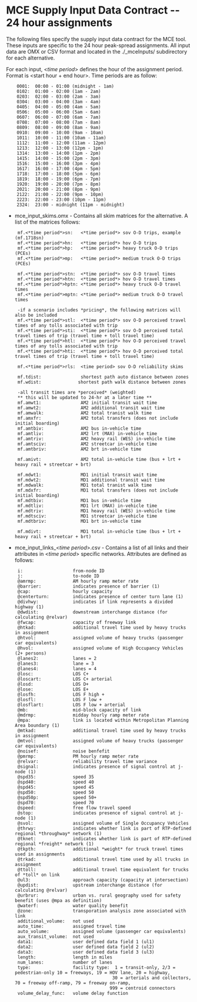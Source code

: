 # MCE Supply Input Data Contract -- 24 hour assignments

The following files specify the supply input data contract for the MCE tool. These inputs are specific to the 24 hour peak-spread assignments. All input data are OMX or CSV format and located in the ./\_mceInputs/ subdirectory for each alternative.
 
 For each input, <*time period*> defines the hour of the assignment period. Format is <start hour + end hour>. Time periods are as follow:
   
        0001:  00:00 - 01:00 (midnight - 1am)
        0102:  01:00 - 02:00 (1am - 2am)
        0203:  02:00 - 03:00 (2am - 3am)
        0304:  03:00 - 04:00 (3am - 4am)
        0405:  04:00 - 05:00 (4am - 5am)
        0506:  05:00 - 06:00 (5am - 6am)
        0607:  06:00 - 07:00 (6am - 7am)
        0708:  07:00 - 08:00 (7am - 8am)
        0809:  08:00 - 09:00 (8am - 9am)
        0910:  09:00 - 10:00 (9am - 10am)
        1011:  10:00 - 11:00 (10am - 11am)
        1112:  11:00 - 12:00 (11am - 12pm)
        1213:  12:00 - 13:00 (12pm - 1pm)
        1314:  13:00 - 14:00 (1pm - 2pm)
        1415:  14:00 - 15:00 (2pm - 3pm)
        1516:  15:00 - 16:00 (3pm - 4pm)
        1617:  16:00 - 17:00 (4pm - 5pm)
        1718:  17:00 - 18:00 (5pm - 6pm)
        1819:  18:00 - 19:00 (6pm - 7pm)
        1920:  19:00 - 20:00 (7pm - 8pm)
        2021:  20:00 - 21:00 (8pm - 9pm)
        2122:  21:00 - 22:00 (9pm - 10pm)
        2223:  22:00 - 23:00 (10pm - 11pm)
        2324:  23:00 - midnight (11pm - midnight)
 
 
 - mce_input_skims.omx - Contains all skim matrices for the alternative. A list of the matrices follows:

        mf.<*time period*>sn:   <*time period*> sov O-D trips, example (mf.1718sn)
        mf.<*time period*>hn:   <*time period*> hov O-D trips
        mf.<*time period*>hp:   <*time period*> heavy truck O-D trips (PCEs)
        mf.<*time period*>mp:   <*time period*> medium truck O-D trips (PCEs)
        
        mf.<*time period*>stn:  <*time period*> sov O-D travel times
        mf.<*time period*>htn:  <*time period*> hov O-D travel times
        mf.<*time period*>hptn: <*time period*> heavy truck O-D travel times
        mf.<*time period*>mptn: <*time period*> medium truck O-D travel times

        -if a scenario includes *pricing*, the following matrices will also be included
        mf.<*time period*>stl:  <*time period*> sov O-D perceived travel times of any tolls associated with trip
        mf.<*time period*>sti:  <*time period*> sov O-D perceived total travel times of trip (travel time + toll travel time)
        mf.<*time period*>htl:  <*time period*> hov O-D perceived travel times of any tolls associated with trip
        mf.<*time period*>hti:  <*time period*> hov O-D perceived total travel times of trip (travel time + toll travel time)  
    
        mf.<*time period*>rls:  <time period> sov O-D reliability skims
   
        mf.tdist:               shortest path auto distance between zones
        mf.wdist:              shortest path walk distance between zones

        -all transit times are *perceived* (weighted)
        ** this will be updated to 24-hr at a later time **
        mf.amwt1:               AM2 initial transit wait time
        mf.amwt2:               AM2 additional transit wait time
        mf.amwalk:              AM2 total tranist walk time
        mf.amxfr:               AM2 total transfers (does not include initial boarding)
        mf.amtbiv:              AM2 bus in-vehicle time
        mf.amtliv:              AM2 lrt (MAX) in-vehicle time
        mf.amtriv:              AM2 heavy rail (WES) in-vehicle time
        mf.amtsciv:             AM2 streetcar in-vehicle time 
        mf.amtbriv:             AM2 brt in-vehicle time
        
        mf.amivt:               AM2 total in-vehicle time (bus + lrt + heavy rail + streetcar + brt)
        
        mf.mdwt1:               MD1 initial transit wait time
        mf.mdwt2:               MD1 additional transit wait time
        mf.mdwalk:              MD1 total tranist walk time
        mf.mdxfr:               MD1 total transfers (does not include initial boarding)
        mf.mdtbiv:              MD1 bus in-vehicle time
        mf.mdtliv:              MD1 lrt (MAX) in-vehicle time
        mf.mdtriv:              MD1 heavy rail (WES) in-vehicle time
        mf.mdtsciv:             MD1 streetcar in-vehicle time
        mf.mdtbriv:             MD1 brt in-vehicle time
        
        mf.mdivt:               MD1 total in-vehicle time (bus + lrt + heavy rail + streetcar + brt)

        
 - mce_input_links_<*time period*>.csv - Contains a list of all links and their attributes in <*time period*> specific networks. Attributes are defined as follows:

        i:                   from-node ID
        j:                   to-node ID
        @amrmp:              AM hourly ramp meter rate
        @barrier:            indicates presence of barrier (1)
        @cap:                hourly capacity
        @centerturn:         indicates presence of center turn lane (1)
        @divhwy:             indicates if link represents a divided highway (1)
        @dwdist:             downstream interchange distance (for calculating @relvar)
        @fwcap:              capacity of freeway link
        @htkad:              additional travel time used by heavy trucks in assignment
        @htvol:              assigned volume of heavy trucks (passenger car equivalents)
        @hvol:               assigned volume of High Occupancy Vehicles (2+ persons)
        @lanes2:             lanes = 2
        @lanes3:             lane = 3
        @lanes4:             lanes = 4
        @losc:               LOS C+
        @loscart:            LOS C+ arterial
        @losd:               LOS D+
        @lose:               LOS E+
        @losfh:              LOS F high +
        @losfl:              LOS F low +
        @losflart:           LOS F low + arterial
        @mb:                 mid-block capacity of link
        @mdrmp:              midday hourly ramp meter rate
        @mpa:                link is located within Metropolitan Planning Area boundary (1)
        @mtkad:              additional travel time used by heavy trucks in assignment
        @mtvol:              assigned volume of heavy trucks (passenger car equivalents)
        @noisef:             noise benfefit
        @pmrmp:              PM hourly ramp meter rate
        @relvar:             reliability travel time variance
        @signal:             indicates presence of signal control at j-node (1)
        @spd35:              speed 35
        @spd40:              speed 40
        @spd45:              speed 45
        @spd50:              speed 50
        @spd50p:             speed 50+
        @spd70:              speed 70
        @speed:              free flow travel speed 
        @stop:               indicates presence of signal control at j-node (1)
        @svol:               assigned volume of Single Occupancy Vehicles 
        @thrwy:              indicates whether link is part of RTP-defined regional *throughway* network (1)
        @tknet:              indicates whether link is part of RTP-defined regional *freight* network (1) 
        @tkpth:              additional *weight* for truck travel times used in assignments 
        @trkad:              additional travel time used by all trucks in assignment 
        @ttoll:              additional travel time equivalent for trucks of *toll* on link  
        @ul3:                approach capacity (capacity at intersection)
        @updist:             upstream interchange distance (for calculating @relvar)
        @urbrur:             urban vs. rural geography used for safety benefit (uses @mpa as definition)
        @waterf:             water quality benefit
        @zone:               transporation analysis zone associated with link
        additional_volume:   not used
        auto_time:           assigned travel time
        auto_volume:         assigned volume (passenger car equivalents)
        aux_transit_volume:  not used
        data1:               user defined data field 1 (ul1)
        data2:               user defined data field 2 (ul2)
        data3:               user defined data field 3 (ul3)
        length:              length in miles
        num_lanes:           number of lanes
        type:                facility type:  1 = transit-only, 2/3 = pedestrian-only 10 = freeways, 19 = HOV lane, 20 = highway,
                                            30 = arterials and collectors, 70 = freeway off-ramp, 79 = freeway on-ramp,
                                           999 = centroid connectors
        volume_delay_func:   volume delay function
